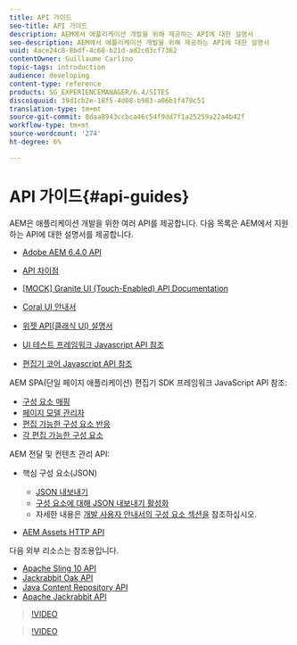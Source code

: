 ```yaml
---
title: API 가이드
seo-title: API 가이드
description: AEM에서 애플리케이션 개발을 위해 제공하는 API에 대한 설명서
seo-description: AEM에서 애플리케이션 개발을 위해 제공하는 API에 대한 설명서
uuid: 4ace24c8-8bdf-4c68-b21d-ad2c03cf7362
contentOwner: Guillaume Carlino
topic-tags: introduction
audience: developing
content-type: reference
products: SG_EXPERIENCEMANAGER/6.4/SITES
discoiquuid: 39d1cb2e-18f5-4d08-b983-a06b1f470c51
translation-type: tm+mt
source-git-commit: 8daa8943ccbca46c54f9dd7f1a25259a22a4b42f
workflow-type: tm+mt
source-wordcount: '274'
ht-degree: 6%

---
```



# API 가이드{#api-guides}

AEM은 애플리케이션 개발을 위한 여러 API를 제공합니다. 다음 목록은 AEM에서 지원하는 API에 대한 설명서를 제공합니다.

* [Adobe AEM 6.4.0 API](https://helpx.adobe.com/experience-manager/6-4/sites/developing/using/reference-materials/javadoc/index.html)

* [API 차이점](https://helpx.adobe.com/experience-manager/6-4/sites/developing/using/reference-materials/diff-previous/changes.html)

* [[MOCK] Granite UI (Touch-Enabled) API Documentation](https://helpx.adobe.com/experience-manager/6-4/sites/developing/using/reference-materials/granite-ui/api/index.html)

* [Coral UI 안내서](https://helpx.adobe.com/experience-manager/6-4/sites/developing/using/reference-materials/coral-ui/coralui3/index.html)

* [위젯 API(클래식 UI) 설명서](https://helpx.adobe.com/experience-manager/6-4/sites/developing/using/reference-materials/widgets-api/index.html)

* [UI 테스트 프레임워크 Javascript API 참조](https://helpx.adobe.com/experience-manager/6-4/sites/developing/using/reference-materials/test-api/index.html)

* [편집기 코어 Javascript API 참조](https://helpx.adobe.com/experience-manager/6-4/sites/developing/using/reference-materials/jsdoc/ui-touch/editor-core/index.html)

AEM SPA(단일 페이지 애플리케이션) 편집기 SDK 프레임워크 JavaScript API 참조:

* [구성 요소 매핑](https://www.npmjs.com/package/@adobe/aem-spa-component-mapping)
* [페이지 모델 관리자](https://www.npmjs.com/package/@adobe/aem-spa-page-model-manager)
* [편집 가능한 구성 요소 반응](https://www.npmjs.com/package/@adobe/aem-react-editable-components)
* [각 편집 가능한 구성 요소](https://www.npmjs.com/package/@adobe/aem-angular-editable-components)

AEM 전달 및 컨텐츠 관리 API:

* 핵심 구성 요소(JSON)

   * [JSON 내보내기](/help/sites-developing/json-exporter.md)
   * [구성 요소에 대해 JSON 내보내기 활성화](/help/sites-developing/json-exporter-components.md)
   * 자세한 내용은 [개발 사용자 안내서의 구성 요소 섹션을](https://helpx.adobe.com/experience-manager/6-4/sites/developing/user-guide.html?topic=/experience-manager/6-4/sites/developing/morehelp/components.ug.js) 참조하십시오.

* [AEM Assets HTTP API](/help/assets/mac-api-assets.md)

다음 외부 리소스는 참조용입니다.

* [Apache Sling 10 API](https://sling.apache.org/apidocs/sling10/)
* [Jackrabbit Oak API](https://jackrabbit.apache.org/oak/docs/oak_api/overview.html)
* [Java Content Repository API](https://docs.adobe.com/docs/en/spec/javax.jcr/javadocs/jcr-2.0/index.html)
* [Apache Jackrabbit API](https://jackrabbit.apache.org/api)

>[!VIDEO](https://vimeo.com/)

>[!VIDEO](https://vimeo.com/)

